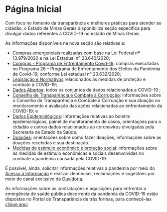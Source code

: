 # Página Inicial

Com foco no fomento da transparência e melhores práticas para atender ao cidadão, o Estado de Minas Gerais disponibiliza seção específica para divulgar dados referentes à COVID-19 no estado de Minas Gerais.

As informações disponíveis na nova seção são relativas a:

* [Compras emergenciais](http://dados.mg.gov.br/dataset/compras-emergenciais-covid-19) realizadas com base na Lei Federal nº 13.979/2020 e na Lei Estadual nº 23.640/2020;
* [Compras - Programa de Enfrentamento Covid-19](http://transparencia.mg.gov.br/covid-19/compras-contratos): compras executadas no Programa 26 – Programa de Enfrentamento dos Efeitos da Pandemia de Covid-19, conforme Lei estadual nº 23.632/2020;
* [Legislação e Normativos](http://transparencia.mg.gov.br/covid-19/legislacao-e-normativos) relacionados às medidas de proteção e combate à COVID-19;
* [Dados Abertos](http://dados.mg.gov.br/dataset?tags=coronavirus): todos os conjuntos de dados relacionados a COVID-19 ;
* [Conselho de Transparência e Combate à Corrupção](http://portaldosconselhos.cge.mg.gov.br/): informações sobre o Conselho de Transparência e Combate à Corrupção e sua atuação no monitoramento e avaliação das ações relacionadas ao enfrentamento da COVID-19; e
* [Dados Epidemiológicos](http://coronavirus.saude.mg.gov.br/): informações relativas ao boletim epidemiológicos, painel de monitoramento de casos, orientações para o cidadão e outros dados relacionados ao coronavírus divulgadas pela Secretaria de Estado da Saúde.
* [Doações](): orientações sobre como fazer doações, informações sobre as doações recebidas e sua destinação.
* [Medidas de estímulo econômico e proteção social](): informações sobre as medidas de estímulo econômicas e sociais desenvolvidas no combate a pandemia causada pela COVID-19.

É possível, ainda, solicitar informações relativas à pandemia por meio do [Acesso à Informação](http://www.acessoainformacao.mg.gov.br/sistema/site/index.html?ReturnUrl=%2fsistema%2f) e realizar denúncias, reclamações e sugestões por meio do canal exclusivo da [Ouvidoria](http://www.ouvidoriageral.mg.gov.br/coronavirus).

As informações sobre as contratações e aquisições para enfrentar a emergência de saúde pública decorrente da pandemia da COVID-19 estão dispostas no Portal de Transparência de três formas, para conhecê-las [clique aqui](http://transparencia.mg.gov.br/perguntas-frequentes#todas-as-contrata%C3%A7%C3%B5es-ou-aquisi%C3%A7%C3%B5es-realizadas-para-o-combate-da-pandemia-da-covid-19-s%C3%A3o-contrata%C3%A7%C3%B5es-emergenciais).
